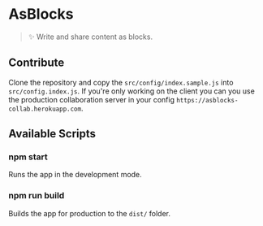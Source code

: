 # AsBlocks

> ✨ Write and share content as blocks.

## Contribute

Clone the repository and copy the `src/config/index.sample.js` into `src/config.index.js`. If you're only working on the client you can you use the production collaboration server in your config `https://asblocks-collab.herokuapp.com`.

## Available Scripts

### npm start

Runs the app in the development mode.

### npm run build

Builds the app for production to the `dist/` folder.
